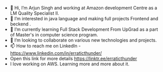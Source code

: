 - 👋 Hi, I’m Arjun Singh and working at Amazon development Centre as a LM Quality Specialist II.
- 👀 I’m interested in java language and making full projects Frontend and beckend .
- 🌱 I’m currently learning Full Stack Development From UpGrad as a part of Master's in computer science program.
- 💞️ I’m looking to collaborate on various new technologies and projects.
- 📫 How to reach me on LinkedIn - https://www.linkedin.com/in/erraticthunder/
- Open this link for more details https://linktr.ee/erraticthunder
- I love working on AWS. Learning more and more about it.

<!---
erraticthunder/erraticthunder is a ✨ special ✨ repository because its `README.md` (this file) appears on your GitHub profile.
You can click the Preview link to take a look at your changes.
--->
